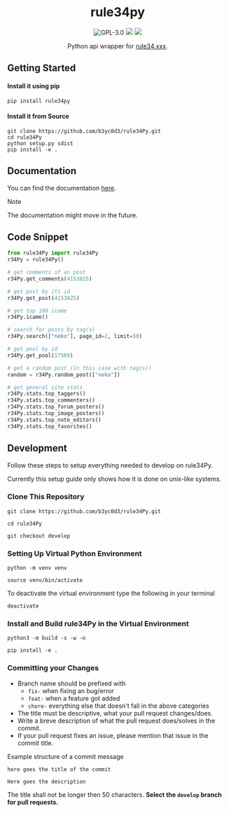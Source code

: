 <div align="center">

# rule34py

![GPL-3.0](https://img.shields.io/github/license/b3yc0d3/rule34Py) [![](https://img.shields.io/pypi/v/rule34Py)](https://pypi.org/project/rule34Py/) [![](https://img.shields.io/pypi/dm/rule34py?color=blue)](https://pypi.org/project/rule34Py/)

Python api wrapper for [rule34.xxx](https://rule34.xxx/).
</div>

## Getting Started

#### Install it using pip
```
pip install rule34py
```

#### Install it from Source
```
git clone https://github.com/b3yc0d3/rule34Py.git
cd rule34Py
python setup.py sdist
pip install -e .
```

## Documentation
You can find the documentation [here](https://github.com/b3yc0d3/rule34Py/tree/master/doc).

> [!NOTE]
> The documentation might move in the future.

## Code Snippet
```py
from rule34Py import rule34Py
r34Py = rule34Py()

# get comments of an post
r34Py.get_comments(4153825)

# get post by its id
r34Py.get_post(4153825)

# get top 100 icame
r34Py.icame()

# search for posts by tag(s)
r34Py.search(["neko"], page_id=2, limit=50)

# get pool by id
r34Py.get_pool(17509)

# get a random post (in this case with tag(s))
random = r34Py.random_post(["neko"])

# get general site stats
r34Py.stats.top_taggers()
r34Py.stats.top_commenters()
r34Py.stats.top_forum_posters()
r34Py.stats.top_image_posters()
r34Py.stats.top_note_editors()
r34Py.stats.top_favorites()
```

## Development
Follow these steps to setup everything needed to develop on rule34Py.

Currently this setup guide only shows how it is done on unix-like systems.

### Clone This Repository
```
git clone https://github.com/b3yc0d3/rule34Py.git

cd rule34Py

git checkout develop
```

### Setting Up Virtual Python Environment
```
python -m venv venv

source venv/bin/activate
```

To deactivate the virtual environment type the following in your terminal
```
deactivate
```

### Install and Build rule34Py in the Virtual Environment
```
python3 -m build -s -w -n

pip install -e .
```

### Committing your Changes
- Branch name should be prefixed with
    - `fix-` when fixing an bug/error
    - `feat-` when a feature got added
    - `chore-` everything else that doesn't fall in the above categories
- The title must be descriptive, what your pull request changes/does.
- Write a breve description of what the pull request does/solves in the commit.
- If your pull request fixes an issue, please mention that issue in the commit title.

Example structure of a commit message
```
here goes the title of the commit

Here goes the description
```

The title shall not be longer then 50 characters.
**Select the `develop` branch for pull requests.**